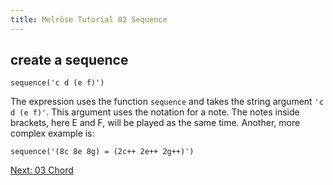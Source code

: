 ```yaml
---
title: Melrōse Tutorial 02 Sequence
---
```


## create a sequence

    sequence('c d (e f)')

The expression uses the function `sequence` and takes the string argument `'c d (e f)'`.
This argument uses the notation for a note.
The notes inside brackets, here E and F, will be played as the same time.
Another, more complex example is:

    sequence('(8c 8e 8g) = (2c++ 2e++ 2g++)')

[Next: 03 Chord](03-chord.html)
